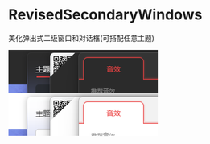 # RevisedSecondaryWindows

美化弹出式二级窗口和对话框(可搭配任意主题)

![preview.png](https://raw.githubusercontent.com/Lukoning/RevisedSecondaryWindows/dist/preview.png)
